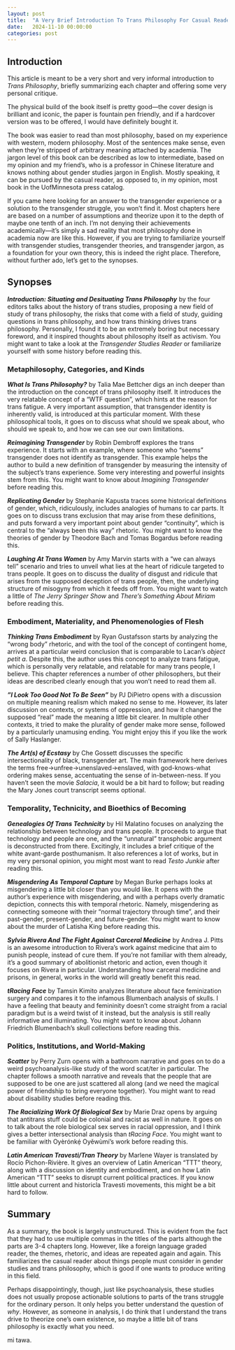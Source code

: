 ```yaml
---
layout: post
title:  "A Very Brief Introduction To Trans Philosophy For Casual Readers"
date:   2024-11-10 00:00:00
categories: post
---
```

<!--more-->

## Introduction

This article is meant to be a very short and very informal introduction to *Trans Philosophy*, briefly summarizing each chapter and offering some very personal critique.

The physical build of the book itself is pretty good—the cover design is brilliant and iconic, the paper is fountain pen friendly, and if a hardcover version was to be offered, I would have definitely bought it. 

The book was easier to read than most philosophy, based on my experience with western, modern philosophy. Most of the sentences make sense, even when they’re stripped of arbitrary meaning attached by academia. The jargon level of this book can be described as low to intermediate, based on my opinion and my friend’s, who is a professor in Chinese literature and knows nothing about gender studies jargon in English. Mostly speaking, it can be pursued by the casual reader, as opposed to, in my opinion, most book in the UofMinnesota press catalog.

If you came here looking for an answer to the transgender experience or a solution to the transgender struggle, you won’t find it. Most chapters here are based on a number of assumptions and theorize upon it to the depth of maybe one tenth of an inch. I’m not denying their achievements academically—it’s simply a sad reality that most philosophy done in academia now are like this. However, if you are trying to familiarize yourself with transgender studies, transgender theories, and transgender jargon, as a foundation for your own theory, this is indeed the right place. Therefore, without further ado, let’s get to the synopses.

## Synopses

***Introduction: Situating and Desituating Trans Philosophy*** by the four editors talks about the history of trans studies, proposing a new field of study of trans philosophy, the risks that come with a field of study, guiding questions in trans philosophy, and how trans thinking drives trans philosophy. Personally, I found it to be an extremely boring but necessary foreword, and it inspired thoughts about philosophy itself as activism. You might want to take a look at the *Transgender Studies Reader* or familiarize yourself with some history before reading this.

### Metaphilosophy, Categories, and Kinds

***What Is Trans Philosophy?*** by Talia Mae Bettcher digs an inch deeper than the introduction on the concept of trans philosophy itself. It introduces the very relatable concept of a “WTF question”, which hints at the reason for trans fatigue. A very important assumption, that transgender identity is inherently valid, is introduced at this particular moment. With these philosophical tools, it goes on to discuss what should we speak about, who should we speak to, and how we can see our own limitations.

***Reimagining Transgender*** by Robin Dembroff explores the trans experience. It starts with an example, where someone who “seems” transgender does not identify as transgender. This example helps the author to build a new definition of transgender by measuring the intensity of the subject’s trans experience. Some very interesting and powerful insights stem from this. You might want to know about *Imagining Transgender* before reading this.

***Replicating Gender*** by Stephanie Kapusta traces some historical definitions of gender, which, ridiculously, includes analogies of humans to car parts. It goes on to discuss trans exclusion that may arise from these definitions, and puts forward a very important point about gender “continuity”, which is central to the “always been this way” rhetoric. You might want to know the theories of gender by Theodore Bach and Tomas Bogardus before reading this.

***Laughing At Trans Women*** by Amy Marvin starts with a “we can always tell” scenario and tries to unveil what lies at the heart of ridicule targeted to trans people. It goes on to discuss the duality of disgust and ridicule that arises from the supposed deception of trans people, then, the underlying structure of misogyny from which it feeds off from. You might want to watch a little of *The Jerry Springer Show* and *There’s Something About Miriam* before reading this.

### Embodiment, Materiality, and Phenomenologies of Flesh 

***Thinking Trans Embodiment*** by Ryan Gustafsson starts by analyzing the “wrong body” rhetoric, and with the tool of the concept of contingent home, arrives at a particular weird conclusion that is comparable to Lacan’s *object petit a*. Despite this, the author uses this concept to analyze trans fatigue, which is personally very relatable, and relatable for many trans people, I believe. This chapter references a number of other philosophers, but their ideas are described clearly enough that you won’t need to read them all.

***”I Look Too Good Not To Be Seen”*** by PJ DiPietro opens with a discussion on multiple meaning realism which maked no sense to me. However, its later discussion on contexts, or systems of oppression, and how it changed the supposed “real” made the meaning a little bit clearer. In multiple other contexts, it tried to make the plurality of gender make more sense, followed by a particularly unamusing ending. You might enjoy this if you like the work of Sally Haslanger.

***The Art(s) of Ecstasy*** by Che Gossett discusses the specific intersectionality of black, transgender art. The main framework here derives the terms free→unfree→unenslaved→enslaved, with god-knows-what ordering makes sense, accentuating the sense of in-between-ness. If you haven’t seen the movie *Salacia*, it would be a bit hard to follow; but reading the Mary Jones court transcript seems optional.

### Temporality, Technicity, and Bioethics of Becoming

***Genealogies Of Trans Technicity*** by Hil Malatino focuses on analyzing the relationship between technology and trans people. It proceeds to argue that technology and people are one, and the “unnatural” transphobic argument is deconstructed from there. Excitingly, it includes a brief critique of the white avant-garde posthumanism. It also references a lot of works, but in my very personal opinion, you might most want to read *Testo Junkie* after reading this.

***Misgendering As Temporal Capture*** by Megan Burke perhaps looks at misgendering a little bit closer than you would like. It opens with the author’s experience with misgendering, and with a perhaps overly dramatic depiction, connects this with temporal rhetoric. Namely, misgendering as connecting someone with their “normal trajectory through time”, and their past-gender, present-gender, and future-gender. You might want to know about the murder of Latisha King before reading this.

***Sylvia Rivera And The Fight Against Carceral Medicine*** by Andrea J. Pitts is an awesome introduction to Rivera’s work against medicine that aim to punish people, instead of cure them. If you’re not familiar with them already, it’s a good summary of abolitionist rhetoric and action, even though it focuses on Rivera in particular. Understanding how carceral medicine and prisons, in general, works in the world will greatly benefit this read.

***tRacing Face*** by Tamsin Kimito analyzes literature about face feminization surgery and compares it to the infamous Blumenbach analysis of skulls. I have a feeling that beauty and femininity doesn’t come straight from a racial paradigm but is a weird twist of it instead, but the analysis is still really informative and illuminating. You might want to know about Johann Friedrich Blumenbach’s skull collections before reading this.

### Politics, Institutions, and World-Making

***Scatter*** by Perry Zurn opens with a bathroom narrative and goes on to do a weird psychoanalysis-like study of the word scat/ter in particular. The chapter follows a smooth narrative and reveals that the people that are supposed to be one are just scattered all along (and we need the magical power of friendship to bring everyone together). You might want to read about disability studies before reading this.

***The Racializing Work Of Biological Sex*** by Marie Draz opens by arguing that antitrans stuff could be colonial and racist as well in nature. It goes on to talk about the role biological sex serves in racial oppression, and I think gives a better intersectional analysis than *tRacing Face*. You might want to be familiar with Oyèrónkẹ́ Oyěwùmí’s work before reading this.

***Latin American Travesti/Tran Theory*** by Marlene Wayer is translated by Rocío Pichon-Rivière. It gives an overview of Latin American “TTT” theory, along with a discussion on identity and embodiment, and on how Latin American “TTT” seeks to disrupt current political practices. If you know little about current and historicla Travesti movements, this might be a bit hard to follow.

## Summary

As a summary, the book is largely unstructured. This is evident from the fact that they had to use multiple commas in the titles of the parts although the parts are 3-4 chapters long. However, like a foreign language graded reader, the themes, rhetoric, and ideas are repeated again and again. This familiarizes the casual reader about things people must consider in gender studies and trans philosophy, which is good if one wants to produce writing in this field.

Perhaps disappointingly, though, just like psychoanalysis, these studies does not usually propose actionable solutions to parts of the trans struggle for the ordinary person. It only helps you better understand the question of *why*. However, as someone in analysis, I do think that I understand the trans drive to theorize one’s own existence, so maybe a little bit of trans philosophy is exactly what you need.

mi tawa.